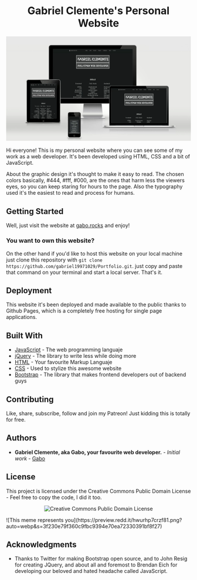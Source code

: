 <h1 align="center"><strong>Gabriel Clemente's Personal Website</strong></h1>


![Web Mockup](Mockup.png)


Hi everyone! This is my personal website where you can see some of my work as a web developer. It's been developed using HTML, CSS and a bit of JavaScript. 

About the graphic design it's thought to make it easy to read. The chosen colors basically, #444, #fff, #000, are the ones that harm less the viewers eyes, so you can keep staring for hours to the page. Also the typography used it's the easiest to read and process for humans. 

## Getting Started

Well, just visit the website at [gabo.rocks](https://gabo.rocks) and enjoy! 

### You want to own this website?

On the other hand if you'd like to host this website on your local machine just clone this repository with ```git clone https://github.com/gabriel19971029/Portfolio.git```. just copy and paste that command on your terminal and start a local server. That's it.

## Deployment

This website it's been deployed and made available to the public thanks to Github Pages, which is a completely free hosting for single page applications.

## Built With

* [JavaScript](https://www.javascript.com/) - The web programming languaje
* [jQuery](https://jquery.com/) - The library to write less while doing more
* [HTML](https://html.com/) - Your favourite Markup Languaje
* [CSS](https://www.css3.info/) - Used to stylize this awesome website
* [Bootstrap](https://getbootstrap.com/) - The library that makes frontend developers out of backend guys

## Contributing

  Like, share, subscribe, follow and join my Patreon! Just kidding this is totally for free. 

## Authors

* **Gabriel Clemente, aka Gabo, your favourite web developer.** - *Initial work* - [Gabo](https://github.com/gabriel19971029)

## License

This project is licensed under the Creative Commons Public Domain License - Feel free to copy the code, I did it too.

<p align="center">
  <img 
    width="300"
    height="300"
    src="https://upload.wikimedia.org/wikipedia/commons/thumb/8/84/Public_Domain_Mark_button.svg/220px-Public_Domain_Mark_button.svg.png"
    alt="Creative Commons Public Domain License"
  ></p>
![This meme represents you](https://preview.redd.it/hwurhp7crzf81.png?auto=webp&s=3f230e79f360c9fbc9394e70ea72330391bf8f27)

## Acknowledgments

* Thanks to Twitter for making Bootstrap open source, and to John Resig for creating JQuery, and about all and foremost to Brendan Eich for developing our beloved and hated headache called JavaScript.
